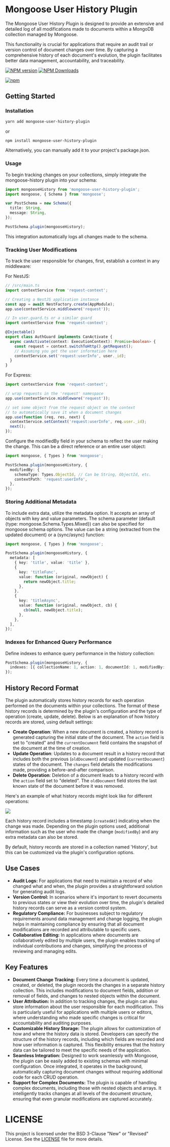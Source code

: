 # Mongoose User History Plugin

The Mongoose User History Plugin is designed to provide an extensive and detailed log of all modifications made to documents within a MongoDB collection managed by Mongoose.

This functionality is crucial for applications that require an audit trail or version control of document changes over time. By capturing a comprehensive history of each document's evolution, the plugin facilitates better data management, accountability, and traceability.

[![NPM version](https://badge.fury.io/js/mongoose-user-history-plugin.svg)](http://badge.fury.io/js/mongoose-user-history-plugin) [![NPM Downloads](https://img.shields.io/npm/dm/mongoose-user-history-plugin.svg)](https://www.npmjs.com/mongoose-user-history-plugin)

[![npm](https://nodei.co/npm/mongoose-user-history-plugin.png)](https://www.npmjs.com/package/mongoose-user-history-plugin)

## Getting Started

### Installation

```sh
yarn add mongoose-user-history-plugin
```

or

```sh
npm install mongoose-user-history-plugin
```

Alternatively, you can manually add it to your project's package.json.

### Usage

To begin tracking changes on your collections, simply integrate the mongoose-history plugin into your schema:

```typescript
import mongooseHistory from 'mongoose-user-history-plugin';
import mongoose, { Schema } from 'mongoose';

var PostSchema = new Schema({
  title: String,
  message: String,
});

PostSchema.plugin(mongooseHistory);
```

This integration automatically logs all changes made to the schema.

### Tracking User Modifications

To track the user responsible for changes, first, establish a context in any middleware:

For NestJS:

```typescript
// /src/main.ts
import contextService from 'request-context';

// Creating a NestJS application instance
const app = await NestFactory.create(AppModule);
app.use(contextService.middleware('request'));

// In user.guard.ts or a similar guard
import contextService from 'request-context';

@Injectable()
export class AuthGuard implements CanActivate {
  async canActivate(context: ExecutionContext): Promise<boolean> {
    const request = context.switchToHttp().getRequest();
    // Assuming you get the user information here
    contextService.set('request:userInfo', user._id);
  }
}
```

For Express:

```typescript
import contextService from 'request-context';

// wrap requests in the 'request' namespace
app.use(contextService.middleware('request'));

// set some object from the request object on the context
// to automatically save it when a document changes
app.use(function (req, res, next) {
  contextService.setContext('request:userInfo', req.user._id);
  next();
});
```

Configure the modifiedBy field in your schema to reflect the user making the change. This can be a direct reference or an entire user object:

```typescript
import mongoose, { Types } from 'mongoose';

PostSchema.plugin(mongooseHistory, {
  modifiedBy: {
    schemaType: Types.ObjectId, // Can be String, ObjectId, etc.
    contextPath: 'request:userInfo',
  },
});
```

### Storing Additional Metadata

To include extra data, utilize the metadata option. It accepts an array of objects with key and value parameters. The schema parameter (default {type: mongoose.Schema.Types.Mixed}) can also be specified for mongoose schema options. The value can be a string (extracted from the updated document) or a (sync/async) function:

```typescript
import mongoose, { Types } from 'mongoose';

PostSchema.plugin(mongooseHistory, {
  metadata: [
    { key: 'title', value: 'title' },
    {
      key: 'titleFunc',
      value: function (original, newObject) {
        return newObject.title;
      },
    },
    {
      key: 'titleAsync',
      value: function (original, newObject, cb) {
        cb(null, newObject.title);
      },
    },
  ],
});
```

### Indexes for Enhanced Query Performance

Define indexes to enhance query performance in the history collection:

```typescript
PostSchema.plugin(mongooseHistory, {
  indexes: [{ collectionName: 1, action: 1, documentId: 1, modifiedBy: 1 }],
});
```

## History Record Format

The plugin automatically stores history records for each operation performed on the documents within your collections. The format of these history records is determined by the plugin's configuration and the type of operation (create, update, delete). Below is an explanation of how history records are stored, using default settings:

- **Create Operation**: When a new document is created, a history record is generated capturing the initial state of the document. The `action` field is set to "created" and the `currentDocument` field contains the snapshot of the document at the time of creation.
- **Update Operation**: Updates to a document result in a history record that includes both the previous (`oldDocument`) and updated (`currentDocument`) states of the document. The `changes` field details the modifications made, providing a before-and-after comparison.
- **Delete Operation**: Deletion of a document leads to a history record with the `action` field set to "deleted". The `oldDocument` field stores the last known state of the document before it was removed.

Here's an example of what history records might look like for different operations:

![](assets/20240229_220309_example.png)

Each history record includes a timestamp (`createdAt`) indicating when the change was made. Depending on the plugin options used, additional information such as the user who made the change (`modifiedBy`) and any extra metadata can also be stored.

By default, history records are stored in a collection named 'History', but this can be customized via the plugin's configuration options.

## Use Cases

- **Audit Logs:** For applications that need to maintain a record of who changed what and when, the plugin provides a straightforward solution for generating audit logs.
- **Version Control:** In scenarios where it's important to revert documents to previous states or view their evolution over time, the plugin's detailed history records can serve as a version control system.
- **Regulatory Compliance:** For businesses subject to regulatory requirements around data management and change logging, the plugin helps in maintaining compliance by ensuring that all document modifications are recorded and attributable to specific users.
- **Collaborative Editing:** In applications where documents are collaboratively edited by multiple users, the plugin enables tracking of individual contributions and changes, simplifying the process of reviewing and managing edits.

## Key Features

- **Document Change Tracking:** Every time a document is updated, created, or deleted, the plugin records the changes in a separate history collection. This includes modifications to document fields, addition or removal of fields, and changes to nested objects within the document.
- **User Attribution:** In addition to tracking changes, the plugin can also store information about the user responsible for each modification. This is particularly useful for applications with multiple users or editors, where understanding who made specific changes is critical for accountability and auditing purposes.
- **Customizable History Storage:** The plugin allows for customization of how and where the history data is stored. Developers can specify the structure of the history records, including which fields are recorded and how user information is captured. This flexibility ensures that the history data can be tailored to meet the specific needs of the application.
- **Seamless Integration:** Designed to work seamlessly with Mongoose, the plugin can be easily added to existing schemas with minimal configuration. Once integrated, it operates in the background, automatically capturing document changes without requiring additional code for each CRUD operation.
- **Support for Complex Documents:** The plugin is capable of handling complex documents, including those with nested objects and arrays. It intelligently tracks changes at all levels of the document structure, ensuring that even granular modifications are captured accurately.

# LICENSE

This project is licensed under the BSD 3-Clause "New" or "Revised" License. See the [LICENSE](/LICENCE) file for more details.
